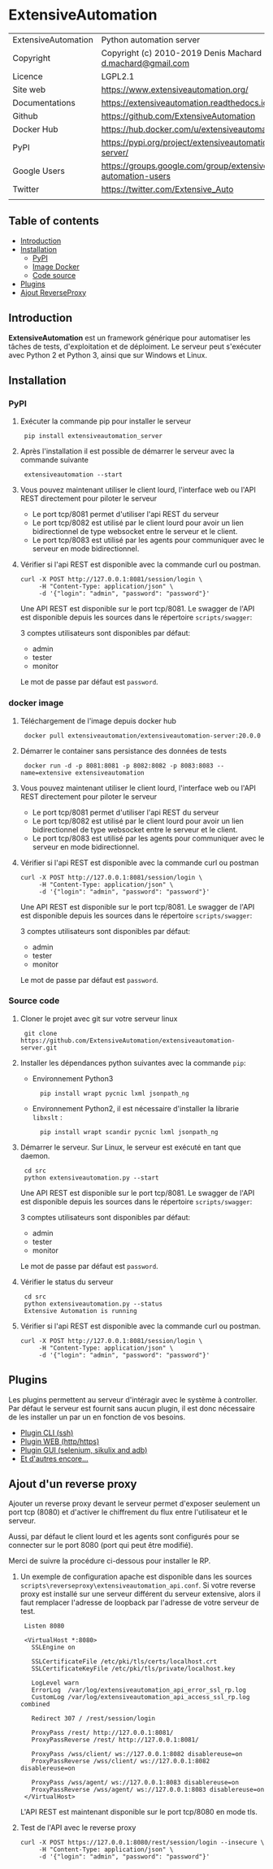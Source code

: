 # ExtensiveAutomation

| | |
| ------------- | ------------- |
| ExtensiveAutomation | Python automation server |
| Copyright |  Copyright (c) 2010-2019  Denis Machard <d.machard@gmail.com> |
| Licence |  LGPL2.1 |
| Site web |  https://www.extensiveautomation.org/ |
| Documentations |  https://extensiveautomation.readthedocs.io/fr/latest/ |
| Github |  https://github.com/ExtensiveAutomation |   
| Docker Hub | https://hub.docker.com/u/extensiveautomation |   
| PyPI |  https://pypi.org/project/extensiveautomation-server/ |
| Google Users | https://groups.google.com/group/extensive-automation-users |
| Twitter | https://twitter.com/Extensive_Auto |
| | |

## Table of contents
* [Introduction](#introduction)
* [Installation](#installation)
	* [PyPI](#pypi)
	* [Image Docker](#docker-image)
	* [Code source](#source-code)
* [Plugins](#plugins)
* [Ajout ReverseProxy](#reverse-proxy)

## Introduction

**ExtensiveAutomation** est un framework générique pour automatiser les tâches de tests, d'exploitation et de déploiment.
Le serveur peut s'exécuter avec Python 2 et Python 3, ainsi que sur Windows et Linux.

## Installation

### PyPI

1. Exécuter la commande pip pour installer le serveur

        pip install extensiveautomation_server

2. Après l'installation il est possible de démarrer le serveur avec la commande suivante

        extensiveautomation --start
        
3. Vous pouvez maintenant utiliser le client lourd, l'interface web ou l'API REST directement pour piloter le serveur
   - Le port tcp/8081 permet d'utiliser l'api REST du serveur
   - Le port tcp/8082 est utilisé par le client lourd pour avoir un lien bidirectionnel de type  websocket entre le serveur et le client.
   - Le port tcp/8083 est utilisé par les agents pour communiquer avec le serveur en mode bidirectionnel.
         
   
4. Vérifier si l'api REST est disponible avec la commande curl ou postman.

       curl -X POST http://127.0.0.1:8081/session/login \
            -H "Content-Type: application/json" \
            -d '{"login": "admin", "password": "password"}'
    
   Une API REST est disponible sur le port tcp/8081. Le swagger de l'API est disponible 
   depuis les sources dans le répertoire `scripts/swagger`:
     
   3 comptes utilisateurs sont disponibles par défaut:
    - admin
    - tester
    - monitor
    
   Le mot de passe par défaut est `password`.

### docker image

1. Téléchargement de l'image depuis docker hub

        docker pull extensiveautomation/extensiveautomation-server:20.0.0

2. Démarrer le container sans persistance des données de tests

        docker run -d -p 8081:8081 -p 8082:8082 -p 8083:8083 --name=extensive extensiveautomation

3. Vous pouvez maintenant utiliser le client lourd, l'interface web ou l'API REST directement pour piloter le serveur
   - Le port tcp/8081 permet d'utiliser l'api REST du serveur
   - Le port tcp/8082 est utilisé par le client lourd pour avoir un lien bidirectionnel de type  websocket entre le serveur et le client.
   - Le port tcp/8083 est utilisé par les agents pour communiquer avec le serveur en mode bidirectionnel.
   
   
4. Vérifier si l'api REST est disponible avec la commande curl ou postman

       curl -X POST http://127.0.0.1:8081/session/login \
            -H "Content-Type: application/json" \
            -d '{"login": "admin", "password": "password"}'
    
   Une API REST est disponible sur le port tcp/8081. Le swagger de l'API est disponible 
   depuis les sources dans le répertoire `scripts/swagger`:

   3 comptes utilisateurs sont disponibles par défaut:
    - admin
    - tester
    - monitor
    
   Le mot de passe par défaut est `password`.

 ### Source code
 
1. Cloner le projet avec git sur votre serveur linux

        git clone https://github.com/ExtensiveAutomation/extensiveautomation-server.git
  
2. Installer les dépendances python suivantes avec la commande `pip`:
   
    * Environnement Python3
    
            pip install wrapt pycnic lxml jsonpath_ng
          
    * Environnement Python2, il est nécessaire d'installer la librarie `libxslt` :
    
            pip install wrapt scandir pycnic lxml jsonpath_ng
        
3. Démarrer le serveur. Sur Linux, le serveur est exécuté en tant que daemon.

        cd src
        python extensiveautomation.py --start

   Une API REST est disponible sur le port tcp/8081. Le swagger de l'API est disponible 
   depuis les sources dans le répertoire `scripts/swagger`:
   
   3 comptes utilisateurs sont disponibles par défaut:
    - admin
    - tester
    - monitor
    
   Le mot de passe par défaut est `password`.
   
   
4. Vérifier le status du serveur

        cd src
        python extensiveautomation.py --status
        Extensive Automation is running
        
5. Vérifier si l'api REST est disponible avec la commande curl ou postman.

       curl -X POST http://127.0.0.1:8081/session/login \
            -H "Content-Type: application/json" \
            -d '{"login": "admin", "password": "password"}'


## Plugins

Les plugins permettent au serveur d'intéragir avec le système à controller.
Par défaut le serveur est fournit sans aucun plugin, il est donc nécessaire de les installer
un par un en fonction de vos besoins.

* [Plugin CLI (ssh)](https://github.com/ExtensiveAutomation/extensiveautomation-plugin-cli)
* [Plugin WEB (http/https)](https://github.com/ExtensiveAutomation/extensiveautomation-plugin-web)
* [Plugin GUI (selenium, sikulix and adb)](https://github.com/ExtensiveAutomation/extensiveautomation-plugin-gui)
* [Et d'autres encore...](https://github.com/ExtensiveAutomation/extensiveautomation-plugins-server)

## Ajout d'un reverse proxy

Ajouter un reverse proxy devant le serveur permet d'exposer seulement un port tcp (8080) et 
d'activer le chiffrement du flux entre l'utilisateur et le serveur.

Aussi, par défaut le client lourd et les agents sont configurés pour se connecter sur le port 8080 
(port qui peut être modifié).

Merci de suivre la procédure ci-dessous pour installer le RP.

1. Un exemple de configuration apache est disponible dans les sources  `scripts\reverseproxy\extensiveautomation_api.conf`. Si votre reverse proxy est installé sur une serveur différent du serveur extensive, alors il faut remplacer l'adresse de loopback par l'adresse de votre serveur de test.

        Listen 8080

        <VirtualHost *:8080>
          SSLEngine on

          SSLCertificateFile /etc/pki/tls/certs/localhost.crt
          SSLCertificateKeyFile /etc/pki/tls/private/localhost.key

          LogLevel warn
          ErrorLog  /var/log/extensiveautomation_api_error_ssl_rp.log
          CustomLog /var/log/extensiveautomation_api_access_ssl_rp.log combined

          Redirect 307 / /rest/session/login

          ProxyPass /rest/ http://127.0.0.1:8081/
          ProxyPassReverse /rest/ http://127.0.0.1:8081/
          
          ProxyPass /wss/client/ ws://127.0.0.1:8082 disablereuse=on
          ProxyPassReverse /wss/client/ ws://127.0.0.1:8082 disablereuse=on

          ProxyPass /wss/agent/ ws://127.0.0.1:8083 disablereuse=on
          ProxyPassReverse /wss/agent/ ws://127.0.0.1:8083 disablereuse=on
        </VirtualHost>


    L'API REST est maintenant disponible sur le port tcp/8080 en mode tls.

2. Test de l'API avec le reverse proxy

       curl -X POST https://127.0.0.1:8080/rest/session/login --insecure \
            -H "Content-Type: application/json" \
            -d '{"login": "admin", "password": "password"}'
